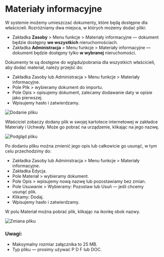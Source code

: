 # Materiały informacyjne

W systemie możemy umieszczać dokumenty, które będą dostępne dla właścicieli. Rozróżniamy dwa miejsca, w których możemy dodać pliki:

- Zakładka **Zasoby** > Menu funkcje > Materiały informacyjne — dokument będzie dostępny **we wszystkich** nieruchomościach.
- Zakładka **Administracja** > Menu funkcje > Materiały informacyjne — dokument będzie dostępny tylko **w wybranej** nieruchomości.

Dokumenty te są dostępne do wglądu/pobrania dla wszystkich właścicieli, aby dodać materiał, należy przejść do:

- Zakładka Zasoby lub Administracja > Menu funkcje > Materiały informacyjne.
- Pole Plik > wybieramy dokument do importu.
- Pole Opis > opisujemy dokument, zalecamy dodawanie daty w opisie jako pierwszej.
- Wpisujemy hasło i zatwierdzamy.

![Dodanie pliku](materialy1.gif)


Właściciel zobaczy dodany plik w swojej kartotece internetowej w zakładce Materiały i Uchwały. Może go pobrać na urządzenie, klikając na jego nazwę.


![Podgląd pliku](materialy2.gif)


Po dodaniu pliku można zmienić jego opis lub całkowicie go usunąć, w tym celu przechodzimy do:

- Zakładka Zasoby lub Administracja > Menu funkcje > Materiały informacyjne.
- Zakładka Edycja.
- Pole Materiał > wybieramy dokument.
- Pole Opis > wpisujemy nową nazwę lub pozostawiamy bez zmian.
- Pole Usuwanie > Wybieramy: Pozostaw lub Usuń — jeśli chcemy usunąć plik.
- Klikamy: Dodaj.
- Wpisujemy hasło i zatwierdzamy.

W polu Materiał można pobrać plik, klikając na ikonkę obok nazwy.

![Zmiana pliku](materialy3.gif)

### Uwagi:

- Maksymalny rozmiar załącznika to 25 MB.
- Typ pliku — prosimy używać P D F lub DOC.